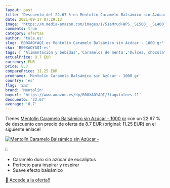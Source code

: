 ```yaml
---
layout: post
title: 'Descuento del 22.67 % en Mentolín Caramelo Balsámico sin Azúcar -'
date: 2021-09-17 07:29:13
image: 'https://m.media-amazon.com/images/I/51aMrud+WPS._SL500_._SL400_.jpg'
comments: true
category: ofertas
author: 'tole.es'
slug: 'B00XAOYAQI-es Mentolín Caramelo Balsámico sin Azúcar - 1000 gr'
sku: 'B00XAOYAQI-es'
tags: [ 'Alimentación y bebidas','Caramelos de menta','Dulces, chocolates y chicles','azúcar','mentolín', ]
actualPrice: 8.7 EUR
currency: EUR
price: 8.7
comparePrice: 11.25 EUR
prodname: 'Mentolín Caramelo Balsámico sin Azúcar - 1000 gr'
country: 'es'
flag: '🇪🇸'
brand: 'Mentolín'
buyurl: 'https://www.amazon.es/dp/B00XAOYAQI/?tag=tolees-21'
descuento: '22.67'
average: '8.7'
---
```


Tienes [Mentolín Caramelo Balsámico sin Azúcar - 1000 gr](https://www.amazon.es/dp/B00XAOYAQI/?tag=tolees-21) con un 22.67 % de descuento con precio de oferta de 8.7 EUR (original: 11.25 EUR) en el siguiente enlace!

[![Mentolín Caramelo Balsámico sin Azúcar -](https://m.media-amazon.com/images/I/51aMrud+WPS._SL500_._SL400_.jpg)](https://www.amazon.es/dp/B00XAOYAQI/?tag=tolees-21)

ℹ️:

- Caramelo duro sin azúcar de eucaliptus
- Perfecto para inspirar y respirar
- Suave efecto balsámico

[🛒 Accede a la oferta!!](https://www.amazon.es/dp/B00XAOYAQI/?tag=tolees-21)
